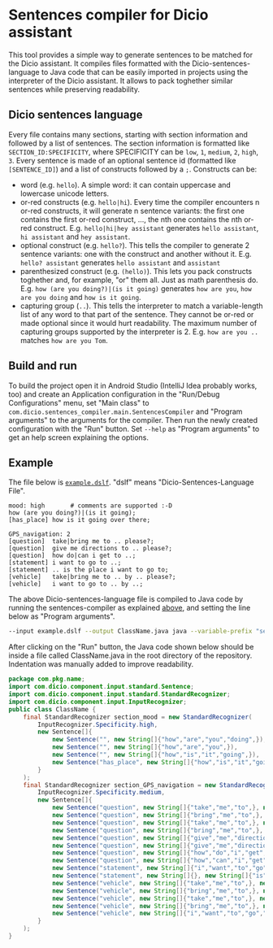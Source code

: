# Sentences compiler for Dicio assistant
This tool provides a simple way to generate sentences to be matched for the Dicio assistant. It compiles files formatted with the Dicio-sentences-language to Java code that can be easily imported in projects using the interpreter of the Dicio assistant. It allows to pack toghether similar sentences while preserving readability.

## Dicio sentences language
Every file contains many sections, starting with section information and followed by a list of sentences. The section information is formatted like `SECTION_ID:SPECIFICITY`, where SPECIFICITY can be `low`, `1`, `medium`, `2`, `high`, `3`. Every sentence is made of an optional sentence id (formatted like `[SENTENCE_ID]`) and a list of constructs followed by a `;`. Constructs can be:
- word (e.g. `hello`). A simple word: it can contain uppercase and lowercase unicode letters.
- or-red constructs (e.g. `hello|hi`). Every time the compiler encounters n or-red constructs, it will generate n sentence variants: the first one contains the first or-red construct, ..., the nth one contains the nth or-red construct. E.g. `hello|hi|hey assistant` generates `hello assistant`, `hi assistant` and `hey assistant`.
- optional construct (e.g. `hello?`). This tells the compiler to generate 2 sentence variants: one with the construct and another without it. E.g. `hello? assistant` generates `hello assistant` and `assistant`
- parenthesized construct (e.g. `(hello)`). This lets you pack constructs toghether and, for example, "or" them all. Just as math parenthesis do. E.g. `how (are you doing?)|(is it going)` generates `how are you`, `how are you doing` and `how is it going`.
- capturing group (`..`). This tells the interpreter to match a variable-length list of any word to that part of the sentence. They cannot be or-red or made optional since it would hurt readability. The maximum number of capturing groups supported by the interpreter is 2. E.g. `how are you ..` matches `how are you Tom`.

## Build and run
To build the project open it in Android Studio (IntelliJ Idea probably works, too) and create an Application configuration in the "Run/Debug Configurations" menu, set "Main class" to `com.dicio.sentences_compiler.main.SentencesCompiler` and "Program arguments" to the arguments for the compiler. Then run the newly created configuration with the "Run" button. Set `--help` as "Program arguments" to get an help screen explaining the options.


## Example
The file below is [`example.dslf`](example.dslf). "dslf" means "Dicio-Sentences-Language File".
```
mood: high       # comments are supported :-D
how (are you doing?)|(is it going);
[has_place] how is it going over there;

GPS_navigation: 2
[question]  take|bring me to .. please?;
[question]  give me directions to .. please?;
[question]  how do|can i get to ..;
[statement] i want to go to ..;
[statement] .. is the place i want to go to;
[vehicle]   take|bring me to .. by .. please?;
[vehicle]   i want to go to .. by ..;
```
The above Dicio-sentences-language file is compiled to Java code by running the sentences-compiler as explained [above](#build-and-run), and setting the line below as "Program arguments".
```sh
--input example.dslf --output ClassName.java java --variable-prefix "section_" --package "com.pkg.name" --class "ClassName" 
```
After clicking on the "Run" button, the Java code shown below should be inside a file called ClassName.java in the root directory of the repository. Indentation was manually added to improve readability.
```java
package com.pkg.name;
import com.dicio.component.input.standard.Sentence;
import com.dicio.component.input.standard.StandardRecognizer;
import com.dicio.component.input.InputRecognizer;
public class ClassName {
    final StandardRecognizer section_mood = new StandardRecognizer(
        InputRecognizer.Specificity.high,
        new Sentence[]{
            new Sentence("", new String[]{"how","are","you","doing",}),
            new Sentence("", new String[]{"how","are","you",}),
            new Sentence("", new String[]{"how","is","it","going",}),
            new Sentence("has_place", new String[]{"how","is","it","going","over","there",}),
        }
    );
    final StandardRecognizer section_GPS_navigation = new StandardRecognizer(
        InputRecognizer.Specificity.medium,
        new Sentence[]{
            new Sentence("question", new String[]{"take","me","to",}, new String[]{"please",}),
            new Sentence("question", new String[]{"bring","me","to",}, new String[]{"please",}),
            new Sentence("question", new String[]{"take","me","to",}, new String[]{}),
            new Sentence("question", new String[]{"bring","me","to",}, new String[]{}),
            new Sentence("question", new String[]{"give","me","directions","to",}, new String[]{"please",}),
            new Sentence("question", new String[]{"give","me","directions","to",}, new String[]{}),
            new Sentence("question", new String[]{"how","do","i","get","to",}, new String[]{}),
            new Sentence("question", new String[]{"how","can","i","get","to",}, new String[]{}),
            new Sentence("statement", new String[]{"i","want","to","go","to",}, new String[]{}),
            new Sentence("statement", new String[]{}, new String[]{"is","the","place","i","want","to","go","to",}),
            new Sentence("vehicle", new String[]{"take","me","to",}, new String[]{"by",}, new String[]{"please",}),
            new Sentence("vehicle", new String[]{"bring","me","to",}, new String[]{"by",}, new String[]{"please",}),
            new Sentence("vehicle", new String[]{"take","me","to",}, new String[]{"by",}, new String[]{}),
            new Sentence("vehicle", new String[]{"bring","me","to",}, new String[]{"by",}, new String[]{}),
            new Sentence("vehicle", new String[]{"i","want","to","go","to",}, new String[]{"by",}, new String[]{}),
        }
    );
}
```
